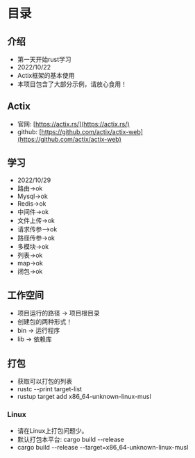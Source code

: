# 目录

## 介绍
- 第一天开始rust学习
- 2022/10/22
- Actix框架的基本使用
- 本项目包含了大部分示例，请放心食用！

## Actix
- 官网: [https://actix.rs/](https://actix.rs/)
- github: [https://github.com/actix/actix-web](https://github.com/actix/actix-web)


## 学习
- 2022/10/29
- 路由->ok
- Mysql->ok
- Redis->ok
- 中间件->ok
- 文件上传->ok
- 请求传参—>ok
- 路径传参->ok
- 多模块->ok
- 列表->ok
- map->ok
- 闭包->ok


## 工作空间
- 项目运行的路径 -> 项目根目录
- 创建包的两种形式！
- bin -> 运行程序
- lib -> 依赖库

## 打包
- 获取可以打包的列表
- rustc --print target-list
- rustup target add x86_64-unknown-linux-musl


### Linux
- 请在Linux上打包问题少。
- 默认打包本平台: cargo build --release
- cargo build --release --target=x86_64-unknown-linux-musl